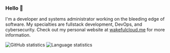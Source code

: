 ### Hello 👋

I'm a developer and systems administrator working on the bleeding edge of software. My specialties are fullstack development, DevOps, and cybersecurity. Check out my personal website at [wakefulcloud.me](https://wakefulcloud.me) for more information.

![GitHub statistics](https://github-readme-stats.vercel.app/api?username=wakeful-cloud&count_private=true&show_icons=true&theme=tokyonight) ![Language statistics](https://github-readme-stats.vercel.app/api/top-langs?username=wakeful-cloud&layout=compact&theme=tokyonight)
